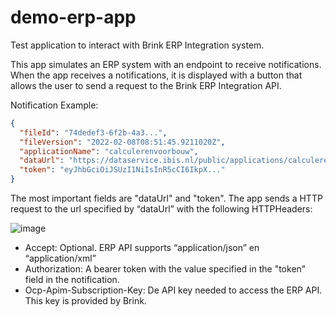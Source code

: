 # demo-erp-app
Test application to interact with Brink ERP Integration system.

This app simulates an ERP system with an endpoint to receive notifications. When the app receives a notifications, it is displayed with a button that allows the user to send a request to the Brink ERP Integration API.

Notification Example:
```json
{ 
  "fileId": "74dedef3-6f2b-4a3...",
  "fileVersion": "2022-02-08T08:51:45.9211020Z",
  "applicationName": "calculerenvoorbouw",
  "dataUrl": "https://dataservice.ibis.nl/public/applications/calculerenvoorbouw/files/1e45-65gt-5656?version=2022-02-08T08:51:45.9211020Z", 
  "token": "eyJhbGciOiJSUzI1NiIsInR5cCI6IkpX..."
}
```

The most important fields are "dataUrl" and "token".
The app sends a HTTP request to the url specified by “dataUrl” with the following HTTPHeaders:

![image](https://user-images.githubusercontent.com/30176581/153437030-6b6f2a9a-f437-4db0-965d-f39f568188d3.png)

* Accept: Optional. ERP API supports “application/json” en “application/xml”
* Authorization: A bearer token with the value specified in the "token" field in the notification.
* Ocp-Apim-Subscription-Key: De API key needed to access the ERP API. This key is provided by Brink.



 
